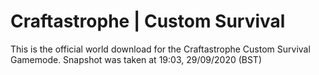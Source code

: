 # Craftastrophe | Custom Survival

This is the official world download for the Craftastrophe Custom Survival Gamemode.
Snapshot was taken at 19:03, 29/09/2020 (BST)
